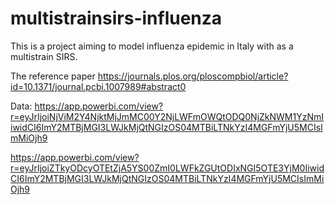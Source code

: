 # multistrainsirs-influenza
This is a project aiming to model influenza epidemic in Italy with as a multistrain SIRS. 

The reference paper https://journals.plos.org/ploscompbiol/article?id=10.1371/journal.pcbi.1007989#abstract0

Data: https://app.powerbi.com/view?r=eyJrIjoiNjViM2Y4NjktMjJmMC00Y2NjLWFmOWQtODQ0NjZkNWM1YzNmIiwidCI6ImY2MTBjMGI3LWJkMjQtNGIzOS04MTBiLTNkYzI4MGFmYjU5MCIsImMiOjh9 

https://app.powerbi.com/view?r=eyJrIjoiZTkyODcyOTEtZjA5YS00ZmI0LWFkZGUtODIxNGI5OTE3YjM0IiwidCI6ImY2MTBjMGI3LWJkMjQtNGIzOS04MTBiLTNkYzI4MGFmYjU5MCIsImMiOjh9
